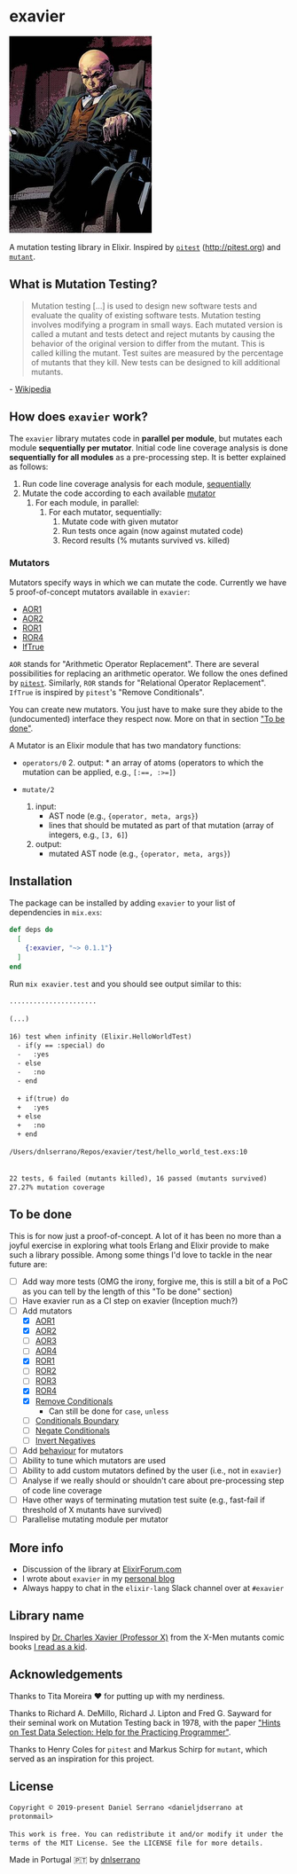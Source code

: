 # exavier

![](logo.png)

A mutation testing library in Elixir. Inspired by [`pitest`](https://github.com/hcoles/pitest) (http://pitest.org) and [`mutant`](https://github.com/mbj/mutant).

## What is Mutation Testing?

> Mutation testing [...] is used to design new software tests and evaluate the quality of existing software tests. Mutation testing involves modifying a program in small ways. Each mutated version is called a mutant and tests detect and reject mutants by causing the behavior of the original version to differ from the mutant. This is called killing the mutant. Test suites are measured by the percentage of mutants that they kill. New tests can be designed to kill additional mutants.

\- [Wikipedia](https://en.wikipedia.org/wiki/Mutation_testing)

## How does `exavier` work?

The `exavier` library mutates code in **parallel per module**, but mutates each module **sequentially per mutator**. Initial code line coverage analysis is done **sequentially for all modules** as a pre-processing step. It is better explained as follows:

1. Run code line coverage analysis for each module, [sequentially](https://github.com/dnlserrano/exavier/commit/73daf82a28f0d6ef10f89b3ae21dd72c02127df1)
2. Mutate the code according to each available [mutator](#mutators)
    1. For each module, in parallel:
        1. For each mutator, sequentially:
            1. Mutate code with given mutator
            2. Run tests once again (now against mutated code)
            3. Record results (% mutants survived vs. killed)

### Mutators

Mutators specify ways in which we can mutate the code. Currently we have 5 proof-of-concept mutators available in `exavier`:

  - [AOR1](https://github.com/dnlserrano/exavier/blob/master/lib/exavier/mutators/aor1.ex)
  - [AOR2](https://github.com/dnlserrano/exavier/blob/master/lib/exavier/mutators/aor2.ex)
  - [ROR1](https://github.com/dnlserrano/exavier/blob/master/lib/exavier/mutators/ror1.ex)
  - [ROR4](https://github.com/dnlserrano/exavier/blob/master/lib/exavier/mutators/ror4.ex)
  - [IfTrue](https://github.com/dnlserrano/exavier/blob/master/lib/exavier/mutators/if_true.ex)

`AOR` stands for "Arithmetic Operator Replacement". There are several possibilities for replacing an arithmetic operator. We follow the ones defined by [`pitest`](http://pitest.org/quickstart/mutators/#available-mutators-and-groups). Similarly, `ROR` stands for "Relational Operator Replacement". `IfTrue` is inspired by `pitest`'s "Remove Conditionals".

You can create new mutators. You just have to make sure they abide to the (undocumented) interface they respect now. More on that in section ["To be done"](#to-be-done).

A Mutator is an Elixir module that has two mandatory functions:

* `operators/0`
    2. output:
        * an array of atoms (operators to which the mutation can be applied, e.g., `[:==, :>=]`)

* `mutate/2`
    1. input:
        * AST node (e.g., `{operator, meta, args}`)
        * lines that should be mutated as part of that mutation (array of integers, e.g., `[3, 6]`)
    2. output:
        * mutated AST node (e.g., `{operator, meta, args}`)

## Installation

The package can be installed by adding `exavier` to your list of dependencies in `mix.exs`:

```elixir
def deps do
  [
    {:exavier, "~> 0.1.1"}
  ]
end
```

Run `mix exavier.test` and you should see output similar to this:

```
......................

(...)

16) test when infinity (Elixir.HelloWorldTest)
  - if(y == :special) do
  -   :yes
  - else
  -   :no
  - end

  + if(true) do
  +   :yes
  + else
  +   :no
  + end

/Users/dnlserrano/Repos/exavier/test/hello_world_test.exs:10


22 tests, 6 failed (mutants killed), 16 passed (mutants survived)
27.27% mutation coverage
```

## To be done

This is for now just a proof-of-concept. A lot of it has been no more than a joyful exercise in exploring what tools Erlang and Elixir provide to make such a library possible. Among some things I'd love to tackle in the near future are:

- [ ] Add way more tests (OMG the irony, forgive me, this is still a bit of a PoC as you can tell by the length of this "To be done" section)
- [ ] Have exavier run as a CI step on exavier (Inception much?)
- [ ] Add mutators
  - [x] [AOR1](http://pitest.org/quickstart/mutators/#AOR)
  - [x] [AOR2](http://pitest.org/quickstart/mutators/#AOR)
  - [ ] [AOR3](http://pitest.org/quickstart/mutators/#AOR)
  - [ ] [AOR4](http://pitest.org/quickstart/mutators/#AOR)
  - [x] [ROR1](http://pitest.org/quickstart/mutators/#ROR)
  - [ ] [ROR2](http://pitest.org/quickstart/mutators/#ROR)
  - [ ] [ROR3](http://pitest.org/quickstart/mutators/#ROR)
  - [x] [ROR4](http://pitest.org/quickstart/mutators/#ROR)
  - [x] [Remove Conditionals](http://pitest.org/quickstart/mutators/#REMOVE_CONDITIONALS)
    - Can still be done for `case`, `unless`
  - [ ] [Conditionals Boundary](http://pitest.org/quickstart/mutators/#CONDITIONALS_BOUNDARY)
  - [ ] [Negate Conditionals](http://pitest.org/quickstart/mutators/#NEGATE_CONDITIONALS)
  - [ ] [Invert Negatives](http://pitest.org/quickstart/mutators/#INVERT_NEGS)
- [ ] Add [behaviour](https://elixir-lang.org/getting-started/typespecs-and-behaviours.html#behaviours) for mutators
- [ ] Ability to tune which mutators are used
- [ ] Ability to add custom mutators defined by the user (i.e., not in `exavier`)
- [ ] Analyse if we really should or shouldn't care about pre-processing step of code line coverage
- [ ] Have other ways of terminating mutation test suite (e.g., fast-fail if threshold of X mutants have survived)
- [ ] Parallelise mutating module per mutator

## More info

- Discussion of the library at [ElixirForum.com](https://elixirforum.com/t/exavier-mutation-testing-library-for-elixir/24157)
- I wrote about `exavier` in my [personal blog](https://dnlserrano.dev/2019/07/22/exavier-mutation-testing-elixir.html)
- Always happy to chat in the `elixir-lang` Slack channel over at `#exavier`

## Library name

Inspired by [Dr. Charles Xavier (Professor X)](https://en.wikipedia.org/wiki/Professor_X) from the X-Men mutants comic books [I read as a kid](https://www.marvel.com/comics/series/474/ultimate_x-men_2000_-_2009).

## Acknowledgements

Thanks to Tita Moreira :heart: for putting up with my nerdiness.

Thanks to Richard A. DeMillo, Richard J. Lipton and Fred G. Sayward for their seminal work on Mutation Testing back in 1978, with the paper ["Hints on Test Data Selection: Help for the Practicing Programmer"](https://www.researchgate.net/publication/2957629_Hints_on_Test_Data_Selection_Help_for_the_Practicing_Programmer).

Thanks to Henry Coles for `pitest` and Markus Schirp for `mutant`, which served as an inspiration for this project.

## License

    Copyright © 2019-present Daniel Serrano <danieljdserrano at protonmail>

    This work is free. You can redistribute it and/or modify it under the
    terms of the MIT License. See the LICENSE file for more details.

Made in Portugal :portugal: by [dnlserrano](https://dnlserrano.dev)
